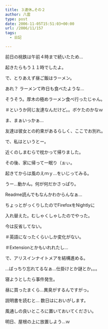 ```yaml
---
title: ３連休…その２
author: 八雲
type: post
date: 2006-11-05T15:51:03+00:00
url: /2006/11/157
tags:
  - 日記

---
```

前日の桃鉄は午前４時まで続いたため…
  
起きたらもう１１時でしたよ。

で、とりあえず昼ご飯はラーメン。
  
あれ？ ラーメンて昨日も食べたような…
  
そうそう。厚木の極めラーメン食べ行ったじゃん。
  
＃というか同じ友達なんだけど。。ボケたのかなｗ

ま、まぁいっかぁ…

友達は彼女との約束があるらしく、ここでお別れ。

で、私はというとー。
  
近くのしまむらで枕かって帰りました。
  
その後、家に帰って一眠り（ぉぃ。
  
起きてからは風のえｍｙ…をいじってみる。
  
うー…動かん。何が何だかさっぱり。
  
Readme読んでもなんかわからんなぁ…

ちょっとがっくりしたのでFirefoxをNightlyに
  
入れ替えた。むしゃくしゃしたのでやった。
  
今は反省してない。
  
＃英語になったくらいしか変化がない。
  
＃Extensionとかもいれれたし…

で、アリスインナイトメアを結構進める。
  
…ばっちり忘れてるなぁ…仕掛けとか謎とか。。。

寝ようとしたら事件発生。
  
昼に買ったまくら…異臭がするんですがっ。
  
説明書を読むと… 数日はにおいがします。
  
風通しの良いところに置いておいてください。
  
明日、屋根の上に放置しよう…ｗ
